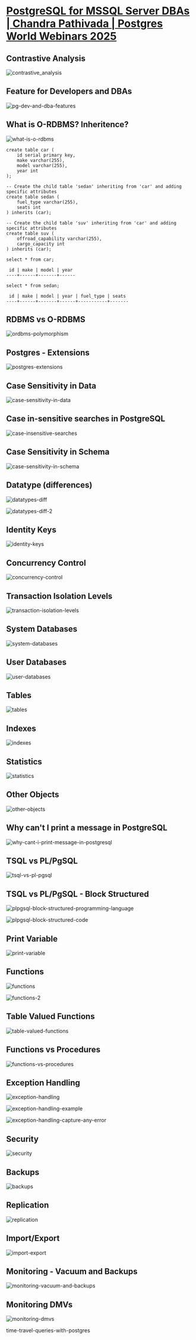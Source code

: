 # [PostgreSQL for MSSQL Server DBAs | Chandra Pathivada | Postgres World Webinars 2025](https://youtu.be/PiT3Now868E?feature=shared)

## Contrastive Analysis

![contrastive_analysis](images--pg-for-mssql-dba/contrastive_analysis.png)

## Feature for Developers and DBAs
![pg-dev-and-dba-features](images--pg-for-mssql-dba/pg-dev-and-dba-features.png)

## What is O-RDBMS? Inheritence?
![what-is-o-rdbms](images--pg-for-mssql-dba/what-is-o-rdbms.png)

```
create table car (
    id serial primary key,
    make varchar(255),
    model varchar(255),
    year int
);

-- Create the child table 'sedan' inheriting from 'car' and adding specific attributes
create table sedan (
    fuel_type varchar(255),
    seats int
) inherits (car);

-- Create the child table 'suv' inheriting from 'car' and adding specific attributes
create table suv (
    offroad_capability varchar(255),
    cargo_capacity int
) inherits (car);

select * from car;

 id | make | model | year 
----+------+-------+------

select * from sedan;

 id | make | model | year | fuel_type | seats 
----+------+-------+------+-----------+-------

```

## RDBMS vs O-RDBMS

![ordbms-polymorphism](images--pg-for-mssql-dba/ordbms-polymorphism.png)

## Postgres - Extensions

![postgres-extensions](images--pg-for-mssql-dba/postgres-extensions.png)

## Case Sensitivity in Data

![case-sensitivity-in-data](images--pg-for-mssql-dba/case-sensitivity-in-data.png)

## Case in-sensitive searches in PostgreSQL

![case-insensitive-searches](images--pg-for-mssql-dba/case-insensitive-searches.png)

## Case Sensitivity in Schema

![case-sensitivity-in-schema](images--pg-for-mssql-dba/case-sensitivity-in-schema.png)

## Datatype (differences)

![datatypes-diff](images--pg-for-mssql-dba/datatypes-diff.png)

![datatypes-diff-2](images--pg-for-mssql-dba/datatypes-diff-2.png)

## Identity Keys

![identity-keys](images--pg-for-mssql-dba/identity-keys.png)

## Concurrency Control

![concurrency-control](images--pg-for-mssql-dba/concurrency-control.png)

## Transaction Isolation Levels

![transaction-isolation-levels](images--pg-for-mssql-dba/transaction-isolation-levels.png)

## System Databases

![system-databases](images--pg-for-mssql-dba/system-databases.png)

## User Databases

![user-databases](images--pg-for-mssql-dba/user-databases.png)

## Tables

![tables](images--pg-for-mssql-dba/tables.png)

## Indexes

![indexes](images--pg-for-mssql-dba/indexes.png)

## Statistics

![statistics](images--pg-for-mssql-dba/statistics.png)

## Other Objects

![other-objects](images--pg-for-mssql-dba/other-objects.png)

## Why can't I print a message in PostgreSQL

![why-cant-i-print-message-in-postgresql](images--pg-for-mssql-dba/why-cant-i-print-message-in-postgresql.png)

## TSQL vs PL/PgSQL

![tsql-vs-pl-pgsql](images--pg-for-mssql-dba/tsql-vs-pl-pgsql.png)

## TSQL vs PL/PgSQL - Block Structured

![plpgsql-block-structured-programming-language](images--pg-for-mssql-dba/plpgsql-block-structured-programming-language.png)

![plpgsql-block-structured-code](images--pg-for-mssql-dba/plpgsql-block-structured-code.png)

## Print Variable

![print-variable](images--pg-for-mssql-dba/print-variable.png)

## Functions

![functions](images--pg-for-mssql-dba/functions.png)

![functions-2](images--pg-for-mssql-dba/functions-2.png)

## Table Valued Functions

![table-valued-functions](images--pg-for-mssql-dba/table-valued-functions.png)

## Functions vs Procedures
![functions-vs-procedures](images--pg-for-mssql-dba/functions-vs-procedures.png)

## Exception Handling

![exception-handling](images--pg-for-mssql-dba/exception-handling.png)

![exception-handling-example](images--pg-for-mssql-dba/exception-handling-example.png)

![exception-handling-capture-any-error](images--pg-for-mssql-dba/exception-handling-capture-any-error.png)

## Security

![security](images--pg-for-mssql-dba/security.png)

## Backups

![backups](images--pg-for-mssql-dba/backups.png)

## Replication

![replication](images--pg-for-mssql-dba/replication.png)

## Import/Export

![import-export](images--pg-for-mssql-dba/import-export.png)

## Monitoring - Vacuum and Backups

![monitoring-vacuum-and-backups](images--pg-for-mssql-dba/monitoring-vacuum-and-backups.png)

## Monitoring DMVs

![monitoring-dmvs](images--pg-for-mssql-dba/monitoring-dmvs.png)



time-travel-queries-with-postgres